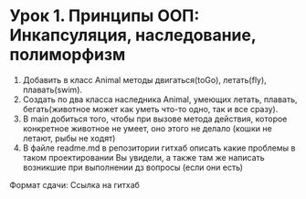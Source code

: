 # Урок 1. Принципы ООП: Инкапсуляция, наследование, полиморфизм

1) Добавить в класс Animal методы двигаться(toGo), летать(fly), плавать(swim).
2) Создать по два класса
наследника Animal, умеющих летать, плавать, бегать(животное может как уметь что-то одно, так и все сразу).
3) В main добиться того, чтобы при вызове метода действия, которое конкретное животное не умеет, оно этого не делало (кошки не летают, рыбы не ходят)
4) В файле readme.md в репозитории гитхаб описать
какие проблемы в таком проектировании Вы увидели,
а также там же написать возникшие при выполнении дз вопросы
(если они есть)

Формат сдачи:
Ссылка на гитхаб
